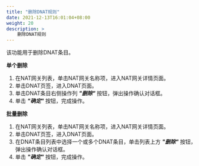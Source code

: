 ```yaml
---
title: "删除DNAT规则"
date: 2021-12-13T16:01:04+08:00
weight: 20
description: >
    删除DNAT规则
---
```


该功能用于删除DNAT条目。

**单个删除**

1. 在NAT网关列表，单击NAT网关名称项，进入NAT网关详情页面。
2. 单击DNAT页签，进入DNAT页面。
2. 单击DNAT条目右侧操作列 **_"删除"_** 按钮，弹出操作确认对话框。
3. 单击 **_"确定"_** 按钮，完成操作。

**批量删除**

1. 在NAT网关列表，单击NAT网关名称项，进入NAT网关详情页面。
2. 单击DNAT页签，进入DNAT页面。
3. 在DNAT条目列表中选择一个或多个DNAT条目，单击列表上方 **_"删除"_** 按钮，弹出操作确认对话框。
4. 单击 **_"确定"_** 按钮，完成操作。